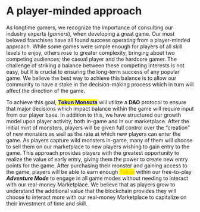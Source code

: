 # A player-minded approach

As longtime gamers, we recognize the importance of consulting our industry experts (_gamers_), when developing a great game. Our most beloved franchises have all found success operating from a player-minded approach. While some games were simple enough for players of all skill levels to enjoy, others rose to greater complexity, bringing about two competing audiences; the casual player and the hardcore gamer. The challenge of striking a balance between these competing interests is not easy, but it is crucial to ensuring the long-term success of any popular game. We believe the best way to achieve this balance is to allow our community to have a stake in the decision-making process which in turn will affect the direction of the game.

To achieve this goal, <mark style="color:blue;">**Tokun Monsuta**</mark> will utilize a **DAO** protocol to ensure that major decisions which impact balance within the game will require input from our player base. In addition to this, we have structured our growth model upon player activity, both in-game and in our marketplace. After the initial mint of monsters, players will be given full control over the “creation” of new monsters as well as the rate at which new players can enter the game. As players capture wild monsters in-game, many of them will choose to sell them on our marketplace to new players wishing to gain entry to the game. This approach provides players with the greatest opportunity to realize the value of early entry, giving them the power to create new entry points for the game. After purchasing their monster and gaining access to the game, players will be able to earn enough <mark style="color:orange;">Tokun</mark> within our free-to-play _**Adventure Mode**_ to engage in all game modes without needing to interact with our real-money Marketplace. We believe that as players grow to understand the additional value that the blockchain provides they will choose to interact more with our real-money Marketplace to capitalize on their investment of time and skill.
